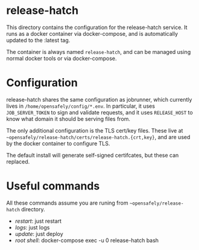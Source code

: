 # release-hatch

This directory contains the configuration for the release-hatch service. It
runs as a docker container via docker-compose, and is automatically updated to
the :latest tag.

The container is always named `release-hatch`, and can be managed using
normal docker tools or via docker-compose.

# Configuration

release-hatch shares the same configuration as jobrunner, which currently lives
in `/home/opensafely/config/*.env`. In particular, it uses `JOB_SERVER_TOKEN` to
sign and validate requests, and it uses `RELEASE_HOST` to know what domain it
should be serving files from.

The only additional configuration is the TLS cert/key files. These live at
`~opensafely/release-hatch/certs/release-hatch.{crt,key}`, and are used by the
docker container to configure TLS. 

The default install will generate self-signed certifcates, but these can replaced.

# Useful commands

All these commands assume you are runing from `~opensafely/release-hatch` directory.

 - *restart*: just restart
 - *logs*: just logs
 - *update*: just deploy
 - *root shell*: docker-compose exec -u 0 release-hatch bash
